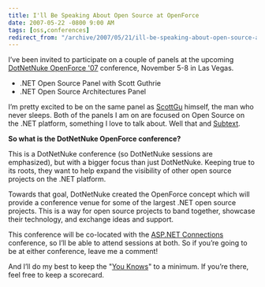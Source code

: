 ```yaml
---
title: I'll Be Speaking About Open Source at OpenForce
date: 2007-05-22 -0800 9:00 AM
tags: [oss,conferences]
redirect_from: "/archive/2007/05/21/ill-be-speaking-about-open-source-at-openforce.aspx/"
---
```


I’ve been invited to participate on a couple of panels at the upcoming
[DotNetNuke OpenForce '07](http://www.dotnetnukecorp.com/Events/OpenForce07/tabid/73/Default.aspx "OpenForce '07")
conference, November 5-8 in Las Vegas.

-   .NET Open Source Panel with Scott Guthrie
-   .NET Open Source Architectures Panel

I’m pretty excited to be on the same panel as [ScottGu](http://weblogs.asp.net/scottgu/ "Scott Guthrie") himself, the man who never sleeps. Both of the panels I am on are focused on Open Source on the .NET platform, something I love to talk about. Well that and [Subtext](http://www.subtextproject.com/ "Subtext Project Website").

**So what is the DotNetNuke OpenForce conference?**

This is a DotNetNuke conference (so DotNetNuke sessions are emphasized),
but with a bigger focus than just DotNetNuke. Keeping true to its roots,
they want to help expand the visibility of other open source projects on
the .NET platform.

Towards that goal, DotNetNuke created the OpenForce concept which will
provide a conference venue for some of the largest .NET open source
projects. This is a way for open source projects to band together,
showcase their technology, and exchange ideas and support.

This conference will be co-located with the [ASP.NET
Connections](http://www.devconnections.com/shows/FALL2007ASP/default.asp?s=101 "ASP.NET Connections")
conference, so I’ll be able to attend sessions at both. So if you’re
going to be at either conference, leave me a comment!

And I’ll do my best to keep the "[You
Knows](https://haacked.com/archive/2007/05/01/mix07-i-am-a-terrible-at-being-interviewed.aspx "You Knows")"
to a minimum. If you’re there, feel free to keep a scorecard.

